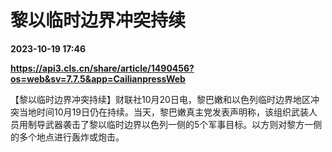 # 黎以临时边界冲突持续

**2023-10-19 17:46**

**https://api3.cls.cn/share/article/1490456?os=web&sv=7.7.5&app=CailianpressWeb**

【黎以临时边界冲突持续】财联社10月20日电，黎巴嫩和以色列临时边界地区冲突当地时间10月19日仍在持续。当天，黎巴嫩真主党发表声明称，该组织武装人员用制导武器袭击了黎以临时边界以色列一侧的5个军事目标。以方则对黎方一侧的多个地点进行轰炸或炮击。